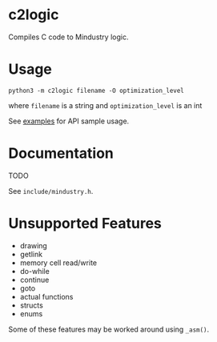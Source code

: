 # c2logic

Compiles C code to Mindustry logic.

# Usage

`python3 -m c2logic filename -O optimization_level`

where `filename` is a string and `optimization_level` is an int

See [examples](./examples) for API sample usage.

# Documentation

TODO

See `include/mindustry.h`.

# Unsupported Features

-   drawing
-   getlink
-   memory cell read/write
-   do-while
-   continue
-   goto
-   actual functions
-   structs
-   enums

Some of these features may be worked around using `_asm()`.

